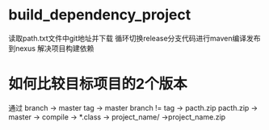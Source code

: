 # build_dependency_project

读取path.txt文件中git地址并下载
循环切换release分支代码进行maven编译发布到nexus
解决项目构建依赖

# 如何比较目标项目的2个版本
通过 branch	-> master
    tag			-> master
    branch != tag -> pacth.zip
    pacth.zip -> master -> compile -> *.class -> project_name/ ->project_name.zip